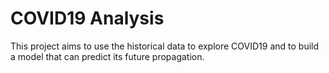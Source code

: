 # COVID19 Analysis

This project aims to use the historical data to explore COVID19 and to build a model that can predict its future propagation.
